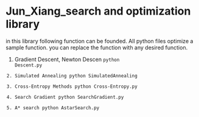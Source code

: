 # Jun_Xiang_search and optimization library
 
 in this library following function can be founded. All python files optimize a sample function. you can replace the function with any desired function.
 1. Gradient Descent, Newton Descen
  <code>python Descent.py<code></code>
 2. Simulated Annealing
  python SimulatedAnnealing
 3. Cross-Entropy Methods
  python Cross-Entropy.py
 5. Search Gradient
  python SearchGradient.py
 7. A* search
  python AstarSearch.py
